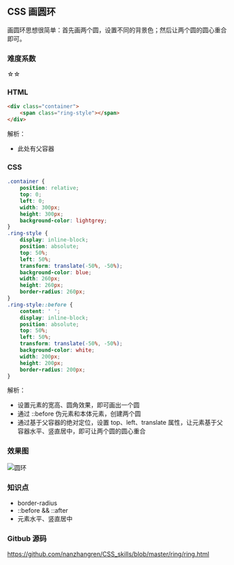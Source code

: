 ## CSS 画圆环
画圆环思想很简单：首先画两个圆，设置不同的背景色；然后让两个圆的圆心重合即可。

### 难度系数
☆☆

### HTML
``` html
<div class="container">
    <span class="ring-style"></span>
</div>
```  
解析： 
- 此处有父容器

### CSS
``` css
.container {
    position: relative;
    top: 0;
    left: 0;
    width: 300px;
    height: 300px;
    background-color: lightgrey;
}
.ring-style {
    display: inline-block;
    position: absolute;
    top: 50%;
    left: 50%;
    transform: translate(-50%, -50%);
    background-color: blue;
    width: 260px;
    height: 260px;
    border-radius: 260px;
}
.ring-style::before {
    content: ' ';
    display: inline-block;
    position: absolute;
    top: 50%;
    left: 50%;
    transform: translate(-50%, -50%);
    background-color: white;
    width: 200px;
    height: 200px;
    border-radius: 200px;
}
```
解析： 
- 设置元素的宽高、圆角效果，即可画出一个圆
- 通过 ::before 伪元素和本体元素，创建两个圆
- 通过基于父容器的绝对定位，设置 top、left、translate 属性，让元素基于父容器水平、竖直居中，即可让两个圆的圆心重合

### 效果图
![圆环](https://github.com/nanzhangren/CSS_skills/blob/master/sector/ring/ring.png)

### 知识点
- border-radius
- ::before && ::after
- 元素水平、竖直居中

### Gitbub 源码
https://github.com/nanzhangren/CSS_skills/blob/master/ring/ring.html